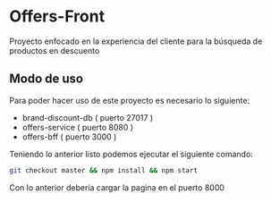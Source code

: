 # Offers-Front

Proyecto enfocado en la experiencia del cliente para la búsqueda de productos en descuento

## Modo de uso

Para poder hacer uso de este proyecto es necesario lo siguiente:

- brand-discount-db ( puerto 27017 )
- offers-service    ( puerto 8080  )
- offers-bff        ( puerto 3000  )

Teniendo lo anterior listo podemos ejecutar el siguiente comando:
```sh
git checkout master && npm install && npm start
```
Con lo anterior debería cargar la pagina en el puerto 8000


